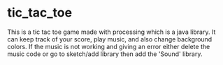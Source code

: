 # tic_tac_toe
This is a tic tac toe game made with processing which is a java library. It can keep track of your score, play music, and also change background colors. If the music is not working and giving an error either delete the music code or go to sketch/add library then add the 'Sound' library.
